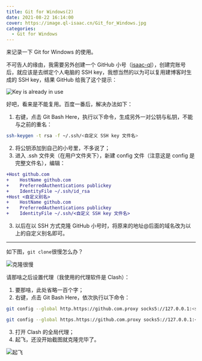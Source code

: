 ```yaml
---
title: Git for Windows(2)
date: 2021-08-22 16:14:00
cover: https://image.ql-isaac.cn/Git_for_Windows.jpg
categories:
  - Git for Windows
---
```


来记录一下 Git for Windows 的使用。

<!-- more -->

不可告人的缘由，我需要另外创建一个 GitHub 小号（[isaac-ql](https://github.com/isaac-ql)），创建完账号后，就应该是去绑定个人电脑的 SSH key，我想当然的以为可以复用建博客时生成的 SSH key，结果 GitHub 给我了这个提示：

![Key is already in use](https://image.ql-isaac.cn/Git_for_Windows/Key_is_already_in_use.png)

好吧，看来是不能复用。百度一番后，解决办法如下：

1. 右键，点击 Git Bash Here，执行以下命令，生成另外一对公钥与私钥，不能与之前的重名：

```bash
ssh-keygen -t rsa -f ~/.ssh/<自定义 SSH key 文件名>
```

2. 将公钥添加到自己的小号里，不多说了；
3. 进入 .ssh 文件夹（在用户文件夹下），新建 config 文件（注意这是 config 是完整文件名），编辑：

```diff
+Host github.com
+    HostName github.com
+    PreferredAuthentications publickey
+    IdentityFile ~/.ssh/id_rsa
+Host <自定义别名>
+    HostName github.com
+    PreferredAuthentications publickey
+    IdentityFile ~/.ssh/<自定义 SSH key 文件名>
```

3. 以后在以 SSH 方式克隆 GitHub 小号时，将原来的地址@后面的域名改为以上的自定义别名即可。

---

如下图，`git clone`很慢怎么办？

![克隆很慢](https://image.ql-isaac.cn/Git_for_Windows/克隆很慢.png)

请那啥之后设置代理（我使用的代理软件是 Clash）：

1. 要那啥，此处省略一百个字；
2. 右键，点击 Git Bash Here，依次执行以下命令：

```bash
git config --global http.https://github.com.proxy socks5://127.0.0.1:<socks代理端口号>
```

```bash
git config --global https.https://github.com.proxy socks5://127.0.0.1:<socks代理端口号>
```

3. 打开 Clash 的全局代理；
4. 起飞，还没开始截图就克隆完毕了。

![起飞](https://image.ql-isaac.cn/Git_for_Windows/起飞.png)
